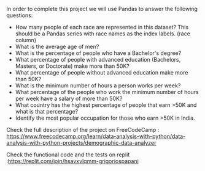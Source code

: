 In order to complete this project we will use Pandas to answer the following questions:

- How many people of each race are represented in this dataset? This should be a Pandas series with race names as the index labels. (race column)
- What is the average age of men?
- What is the percentage of people who have a Bachelor's degree?
- What percentage of people with advanced education (Bachelors, Masters, or Doctorate) make more than 50K?
- What percentage of people without advanced education make more than 50K?
- What is the minimum number of hours a person works per week?
- What percentage of the people who work the minimum number of hours per week have a salary of more than 50K?
- What country has the highest percentage of people that earn >50K and what is that percentage?
- Identify the most popular occupation for those who earn >50K in India.

Check the full description of the project on FreeCodeCamp : https://www.freecodecamp.org/learn/data-analysis-with-python/data-analysis-with-python-projects/demographic-data-analyzer

Check the functional code and the tests on replit :https://replit.com/join/hsavxvlqmm-grigoriospapani
